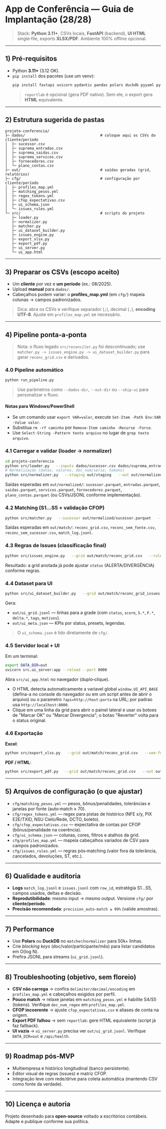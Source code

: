 # App de Conferência — Guia de Implantação (28/28)

> Stack: **Python 3.11+**, CSVs locais, **FastAPI** (backend), **UI HTML** single‑file, exports **XLSX/PDF**. Ambiente 100% offline opcional.

---

## 1) Pré‑requisitos
- Python **3.11+** (3.12 OK).
- `pip install` dos pacotes (use um venv):
  ```bash
  pip install fastapi uvicorn pydantic pandas polars duckdb pyyaml python-dateutil xlsxwriter reportlab matplotlib
  ```
  > `reportlab` é opcional (gera PDF nativo). Sem ele, o export gera **HTML** equivalente.

---

## 2) Estrutura sugerida de pastas
```
projeto-conferencia/
├─ dados/                                  # coloque aqui os CSVs do cliente/período
│  ├─ sucessor.csv
│  ├─ suprema_entradas.csv
│  ├─ suprema_saidas.csv
│  ├─ suprema_servicos.csv
│  ├─ fornecedores.csv
│  └─ plano_contas.csv
├─ out/                                    # saídas geradas (grid, relatórios)
├─ cfg/                                    # configuração por cliente/período
│  ├─ profiles_map.yml
│  ├─ matching_pesos.yml
│  ├─ regex_tokens.yml
│  ├─ cfop_expectativas.csv
│  ├─ ui_schema.json
│  └─ issues_rules.yml
└─ src/                                    # scripts do projeto
   ├─ loader.py
   ├─ normalizer.py
   ├─ matcher.py
   ├─ ui_dataset_builder.py
   ├─ issues_engine.py
   ├─ export_xlsx.py
   ├─ export_pdf.py
   ├─ ui_server.py
   └─ ui_app.html
```

---

## 3) Preparar os CSVs (escopo aceito)
- Um **cliente** por vez e **um período** (ex.: 08/2025).
- Upload **manual** para `dados/`.
- Cabeçalhos podem variar: o **profiles_map.yml** (em `cfg/`) mapeia colunas → campos padronizados.

> Dica: abra os CSVs e verifique separador (`;`), decimal (`,`), **encoding UTF‑8**. Ajuste em `profiles_map.yml` se necessário.

---

## 4) Pipeline ponta‑a‑ponta

> Nota: o fluxo legado `src/reconciler.py` foi descontinuado; use `matcher.py -> issues_engine.py -> ui_dataset_builder.py` para gerar `reconc_grid.csv` e derivados.


### 4.0 Pipeline automático
```bash
python run_pipeline.py
```
> Use parâmetros como `--dados-dir`, `--out-dir` ou `--skip-ui` para personalizar o fluxo.

#### Notas para Windows/PowerShell
- Se um comando usar `export VAR=valor`, execute `Set-Item -Path Env:VAR -Value valor`.
- Substitua `rm -rf caminho` por `Remove-Item caminho -Recurse -Force`.
- Use `Select-String -Pattern texto arquivo` no lugar de `grep texto arquivo`.

### 4.1 Carregar e validar (loader → normalizer)
```bash
cd projeto-conferencia
python src/loader.py   --inputs dados/sucessor.csv dados/suprema_entradas.csv dados/suprema_saidas.csv dados/suprema_servicos.csv dados/fornecedores.csv dados/plano_contas.csv   --profiles cfg/profiles_map.yml   --staging out/staging
# Normalização (datas, valores, doc_num/serie, tokens)
python src/normalizer.py   --staging out/staging   --out out/normalized   --profiles cfg/profiles_map.yml
```
Saídas esperadas em `out/normalized/`: `sucessor.parquet`, `entradas.parquet`, `saidas.parquet`, `servicos.parquet`, `fornecedores.parquet`, `plano_contas.parquet` (ou CSVs/JSONL conforme implementação).

### 4.2 Matching (S1…S5 + validação CFOP)
```bash
python src/matcher.py   --sucessor out/normalized/sucessor.parquet   --entradas out/normalized/entradas.parquet   --saidas out/normalized/saidas.parquet   --servicos out/normalized/servicos.parquet   --fornecedores out/normalized/fornecedores.parquet   --plano-contas out/normalized/plano_contas.parquet   --cfg-pesos cfg/matching_pesos.yml   --cfg-tokens cfg/regex_tokens.yml   --cfop-map cfg/cfop_expectativas.csv   --out out/match
```
Saídas esperadas em `out/match/`: `reconc_grid.csv`, `reconc_sem_fonte.csv`, `reconc_sem_sucessor.csv`, `match_log.jsonl`.

### 4.3 Regras de Issues (classificação final)
```bash
python src/issues_engine.py   --grid out/match/reconc_grid.csv   --rules cfg/issues_rules.yml   --out-issues out/match/issues.jsonl   --out-grid out/match/reconc_grid_issues.csv
```
Resultado: a grid anotada já pode ajustar `status` (ALERTA/DIVERGÊNCIA) conforme regras.

### 4.4 Dataset para UI
```bash
python src/ui_dataset_builder.py   --grid out/match/reconc_grid_issues.csv   --meta out/ui_meta.json   --schema cfg/ui_schema.json   --out-jsonl out/ui_grid.jsonl
```
Gera:
- `out/ui_grid.jsonl` — linhas para a grade (com `status`, `score`, `S.*`, `F.*`, `delta.*`, `tags`, `motivos`).
- `out/ui_meta.json` — KPIs por status, presets, legendas.  
> O `ui_schema.json` é lido diretamente de `cfg/`.

### 4.5 Servidor local + UI
Em um terminal:
```bash
export DATA_DIR=out
uvicorn src.ui_server:app --reload --port 8000
```
Abra `src/ui_app.html` no navegador (duplo‑clique).  
- O HTML detecta automaticamente a variavel global `window.UI_API_BASE` (defina-a no console do navegador ou em um script antes de abrir o arquivo) ou o parametro `?api=http://host:porta` na URL; por padrao usa `http://localhost:8000`.
- Clique em uma linha da grid para abrir o painel lateral e usar os botoes de "Marcar OK" ou "Marcar Divergencia"; o botao "Reverter" volta para o status original.

### 4.6 Exportação
**Excel**:
```bash
python src/export_xlsx.py   --grid out/match/reconc_grid.csv   --sem-fonte out/match/reconc_sem_fonte.csv   --sem-sucessor out/match/reconc_sem_sucessor.csv   --out out/relatorio_conferencia.xlsx
```
**PDF / HTML**:
```bash
python src/export_pdf.py   --grid out/match/reconc_grid.csv   --out out/relatorio_conferencia.pdf   --cliente "Nome do Cliente"   --periodo "08/2025"
```

---

## 5) Arquivos de configuração (o que ajustar)
- `cfg/matching_pesos.yml` — pesos, bônus/penalidades, tolerâncias e janelas por fonte (auto‑match ≥ 70).
- `cfg/regex_tokens.yml` — regex para pistas de histórico (NFE x/y, PIX E2E/TXID, NSU Cielo/Rede, DCTO, boleto).
- `cfg/cfop_expectativas.csv` — expectativa de contas por CFOP (bônus/penalidade na coerência).
- `cfg/ui_schema.json` — colunas, cores, filtros e atalhos da grid.
- `cfg/profiles_map.yml` — mapeia cabeçalhos variados de CSV para campos padronizados.
- `cfg/issues_rules.yml` — regras pós‑matching (valor fora da tolerância, cancelados, devoluções, ST, etc.).

---

## 6) Qualidade e auditoria
- **Logs** `match_log.jsonl` e `issues.jsonl` com `row_id`, estratégia S1…S5, campos usados, deltas e decisão.
- **Reprodutibilidade**: mesmo input → mesmo output. Versione `cfg/` por **cliente/período**.
- **Precisão recomendada**: `precision_auto-match ≥ 99%` (valide amostras).

---

## 7) Performance
- Use **Polars** ou **DuckDB** no `matcher`/`normalizer` para 50k+ linhas.
- Crie *blocking keys* (doc/valor/participante/mês) para listar candidatos em O(log N).
- Prefira JSONL para streams (`ui_grid.jsonl`).

---

## 8) Troubleshooting (objetivo, sem floreio)
- **CSV não carrega** → confira `delimiter/decimal/encoding` em `profiles_map.yml` e cabeçalhos exigidos por perfil.
- **Pouco match** → relaxe janelas em `matching_pesos.yml` e habilite S4/S5 (tokens). Verifique `doc_num_regex` em `profiles_map.yml`.
- **CFOP incoerente** → ajuste `cfop_expectativas.csv` e aliases de conta na origem.
- **Export PDF falhou** → sem `reportlab`: gere HTML equivalente (script já faz fallback).
- **UI vazia** → `ui_server.py` precisa ver `out/ui_grid.jsonl`. Verifique `DATA_DIR=out` e `/api/health`.

---

## 9) Roadmap pós‑MVP
- Multiempresa e histórico longitudinal (banco persistente).
- Editor visual de regras (issues) e matriz CFOP.
- Integração leve com rede/drive para coleta automática (mantendo CSV como fonte da verdade).

---

## 10) Licença e autoria
Projeto desenhado para **open‑source** voltado a escritórios contábeis. Adapte e publique conforme sua política.
